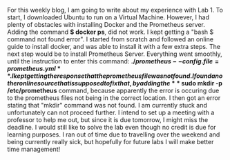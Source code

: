 


For this weekly blog, I am going to write about my experience with Lab 1. To start, I downloaded Ubuntu to run on a Virtual Machine. However, I had plenty of obstacles with installing Docker and the Prometheus server. Adding the command **$ docker ps**, did not work. I kept getting a "bash $ command not found error". I started from scratch and followed an online guide to install docker, and was able to install it with a few extra steps.
The next step would be to install Prometheus Server. Everything went smoothly, until the instruction to enter this command: **$./prometheus--config.file=prometheus.yml**. I kept getting the response that the prometheus file was not found. I found another online source that is supposed to fix that, by adding the **$ sudo mkdir -p /etc/prometheus** command, because apparently the error is occuring due to the prometheus files not being in the correct location. I then got an error stating that "mkdir" command was not found.
I am currently stuck and unfortunately can not proceed further. I intend to set up a meeting with a professor to help me out, but since it is due tomorrow, I might miss the deadline. I would still like to solve the lab even though no credit is due for learning purposes. I ran out of time due to travelling over the weekend and being currently really sick, but hopefully for future labs I will make better time management!
